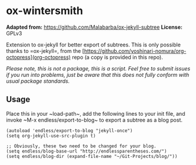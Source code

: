 # ox-wintersmith

**Adapted from:** https://github.com/Malabarba/ox-jekyll-subtree
**License:** GPLv3

Extension to ox-jekyll for better export of subtrees. This is only possible
thanks to =ox-jekyll=, from the 
[https://github.com/yoshinari-nomura/org-octopress](org-octopress) repo (a copy 
is provided in this repo).

*Please note, this is not a package, this is a script. Feel free to
 submit issues if you run into problems, just be aware that this does
 not fully conform with usual package standards.*

## Usage

Place this in your ~load-path~, add the following lines to your init file, and
invoke ~M-x endless/export-to-blog~ to export a subtree as a blog post.

```elisp
(autoload 'endless/export-to-blog "jekyll-once")
(setq org-jekyll-use-src-plugin t)

;; Obviously, these two need to be changed for your blog.
(setq endless/blog-base-url "http://endlessparentheses.com/")
(setq endless/blog-dir (expand-file-name "~/Git-Projects/blog/"))
```
